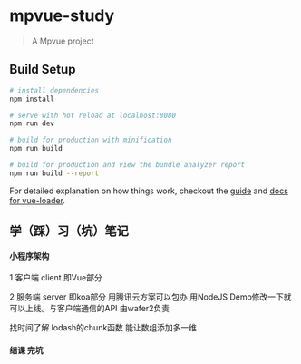 # mpvue-study

> A Mpvue project

## Build Setup

``` bash
# install dependencies
npm install

# serve with hot reload at localhost:8080
npm run dev

# build for production with minification
npm run build

# build for production and view the bundle analyzer report
npm run build --report
```

For detailed explanation on how things work, checkout the [guide](http://vuejs-templates.github.io/webpack/) and [docs for vue-loader](http://vuejs.github.io/vue-loader).

## 学（踩）习（坑）笔记

#### 小程序架构

1 客户端 client 即Vue部分

2 服务端 server 即koa部分 用腾讯云方案可以包办 用NodeJS Demo修改一下就可以上线。与客户端通信的API 由wafer2负责

找时间了解 lodash的chunk函数 能让数组添加多一维

#### 结课 完坑
